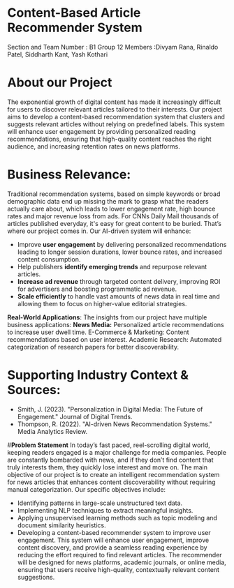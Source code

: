# **Content-Based Article Recommender System**
Section and Team Number : B1 Group 12
Members :Divyam Rana, Rinaldo Patel, Siddharth Kant, Yash Kothari

# **About our Project**
The exponential growth of digital content has made it increasingly difficult for users to discover relevant articles tailored to their interests. Our project aims to develop a content-based recommendation system that clusters and suggests relevant articles without relying on predefined labels. This system will enhance user engagement by providing personalized reading recommendations, ensuring that high-quality content reaches the right audience, and increasing retention rates on news platforms.

# **Business Relevance:**
Traditional recommendation systems, based on simple keywords or broad demographic data end up missing the mark to grasp what the readers actually care about, which leads to lower  engagement rate, high bounce rates and major revenue loss from ads. For CNNs Daily Mail thousands of articles published everyday, it's easy for great content to be buried. That’s where our project comes in. Our AI-driven system will enhance:
- Improve **user engagement** by delivering personalized recommendations leading to longer session durations, lower bounce rates, and increased content consumption.
- Help publishers **identify emerging trends** and repurpose relevant articles.
- **Increase ad revenue** through targeted content delivery, improving ROI for advertisers and boosting programmatic ad revenue.
- **Scale efficiently** to handle vast amounts of news data in real time and allowing them to focus on higher-value editorial strategies.
  
**Real-World Applications**: The insights from our project have multiple business applications:
**News Media:** Personalized article recommendations to increase user dwell time.
E-Commerce & Marketing: Content recommendations based on user interest.
Academic Research: Automated categorization of research papers for better discoverability.

# **Supporting Industry Context & Sources:**
- Smith, J. (2023). "Personalization in Digital Media: The Future of Engagement." Journal of Digital Trends.
- Thompson, R. (2022). "AI-driven News Recommendation Systems." Media Analytics Review.

#**Problem Statement**
In today’s fast paced, reel-scrolling digital world, keeping readers engaged is a major challenge for media companies. People are constantly bombarded with news, and if they don’t find content that truly interests them, they quickly lose interest and move on. The main objective of our project is to create an intelligent recommendation system for news articles that enhances content discoverability without requiring manual categorization. Our specific objectives include:
- Identifying patterns in large-scale unstructured text data.
- Implementing NLP techniques to extract meaningful insights.
- Applying unsupervised learning methods such as topic modeling and document similarity heuristics.
- Developing a content-based recommender system to improve user engagement.
This system will enhance user engagement, improve content discovery, and provide a seamless reading experience by reducing the effort required to find relevant articles. The recommender will be designed for news platforms, academic journals, or online media, ensuring that users receive high-quality, contextually relevant content suggestions.

